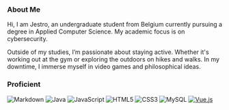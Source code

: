 ### About Me
Hi, I am Jestro, an undergraduate student from Belgium currently pursuing a degree in Applied Computer Science. My academic focus is on cybersecurity.

Outside of my studies, I’m passionate about staying active. Whether it's working out at the gym or exploring the outdoors on hikes and walks. In my downtime, I immerse myself in video games and philosophical ideas.

### Proficient
![Markdown](https://img.shields.io/badge/markdown-%23000000.svg?style=for-the-badge&logo=markdown&logoColor=white) ![Java](https://img.shields.io/badge/java-%23ED8B00.svg?style=for-the-badge&logo=openjdk&logoColor=white) ![JavaScript](https://img.shields.io/badge/javascript-%23323330.svg?style=for-the-badge&logo=javascript&logoColor=%23F7DF1E) ![HTML5](https://img.shields.io/badge/html5-%23E34F26.svg?style=for-the-badge&logo=html5&logoColor=white) ![CSS3](https://img.shields.io/badge/css3-%231572B6.svg?style=for-the-badge&logo=css3&logoColor=white) ![MySQL](https://img.shields.io/badge/MySQL-4479A1?style=for-the-badge&logo=mysql&logoColor=fff) [![Vue.js](https://img.shields.io/badge/Vue.js-4FC08D?style=for-the-badge&logo=vuedotjs&logoColor=fff)](#)
